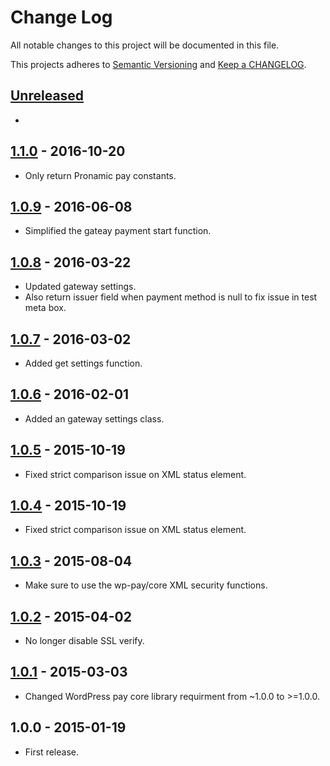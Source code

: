 # Change Log

All notable changes to this project will be documented in this file.

This projects adheres to [Semantic Versioning](http://semver.org/) and [Keep a CHANGELOG](http://keepachangelog.com/).

## [Unreleased][unreleased]
-

## [1.1.0] - 2016-10-20
- Only return Pronamic pay constants.

## [1.0.9] - 2016-06-08
- Simplified the gateay payment start function.

## [1.0.8] - 2016-03-22
- Updated gateway settings.
- Also return issuer field when payment method is null to fix issue in test meta box.

## [1.0.7] - 2016-03-02
- Added get settings function.

## [1.0.6] - 2016-02-01
- Added an gateway settings class.

## [1.0.5] - 2015-10-19
- Fixed strict comparison issue on XML status element.

## [1.0.4] - 2015-10-19
- Fixed strict comparison issue on XML status element.

## [1.0.3] - 2015-08-04
- Make sure to use the wp-pay/core XML security functions.

## [1.0.2] - 2015-04-02
- No longer disable SSL verify.

## [1.0.1] - 2015-03-03
- Changed WordPress pay core library requirment from ~1.0.0 to >=1.0.0.

## 1.0.0 - 2015-01-19
- First release.

[unreleased]: https://github.com/wp-pay-gateways/qantani/compare/1.1.0...HEAD
[1.1.0]: https://github.com/wp-pay-gateways/qantani/compare/1.0.9...1.1.0
[1.0.9]: https://github.com/wp-pay-gateways/qantani/compare/1.0.8...1.0.9
[1.0.8]: https://github.com/wp-pay-gateways/qantani/compare/1.0.7...1.0.8
[1.0.7]: https://github.com/wp-pay-gateways/qantani/compare/1.0.6...1.0.7
[1.0.6]: https://github.com/wp-pay-gateways/qantani/compare/1.0.5...1.0.6
[1.0.5]: https://github.com/wp-pay-gateways/qantani/compare/1.0.4...1.0.5
[1.0.4]: https://github.com/wp-pay-gateways/qantani/compare/1.0.3...1.0.4
[1.0.3]: https://github.com/wp-pay-gateways/qantani/compare/1.0.2...1.0.3
[1.0.2]: https://github.com/wp-pay-gateways/qantani/compare/1.0.1...1.0.2
[1.0.1]: https://github.com/wp-pay-gateways/qantani/compare/1.0.0...1.0.1
